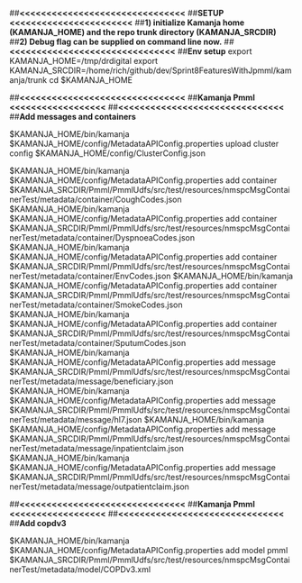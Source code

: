 ##**<<<<<<<<<<<<<<<<<<<<<<<<<<<<<<<**
##**SETUP   <<<<<<<<<<<<<<<<<<<<<<<**
##**1) initialize Kamanja home (KAMANJA_HOME) and the repo trunk directory (KAMANJA_SRCDIR)**
##**2) Debug flag can be supplied on command line now.**
##**<<<<<<<<<<<<<<<<<<<<<<<<<<<<<<<**
##**Env setup**
export KAMANJA_HOME=/tmp/drdigital
export KAMANJA_SRCDIR=/home/rich/github/dev/Sprint8FeaturesWithJpmml/kamanja/trunk
cd $KAMANJA_HOME

##**<<<<<<<<<<<<<<<<<<<<<<<<<<<<<<<**
##**Kamanja Pmml <<<<<<<<<<<<<<<<<<**
##**<<<<<<<<<<<<<<<<<<<<<<<<<<<<<<<**
##**Add messages and containers**

$KAMANJA_HOME/bin/kamanja $KAMANJA_HOME/config/MetadataAPIConfig.properties upload cluster config $KAMANJA_HOME/config/ClusterConfig.json

$KAMANJA_HOME/bin/kamanja $KAMANJA_HOME/config/MetadataAPIConfig.properties add container $KAMANJA_SRCDIR/Pmml/PmmlUdfs/src/test/resources/nmspcMsgContainerTest/metadata/container/CoughCodes.json
$KAMANJA_HOME/bin/kamanja $KAMANJA_HOME/config/MetadataAPIConfig.properties add container $KAMANJA_SRCDIR/Pmml/PmmlUdfs/src/test/resources/nmspcMsgContainerTest/metadata/container/DyspnoeaCodes.json
$KAMANJA_HOME/bin/kamanja $KAMANJA_HOME/config/MetadataAPIConfig.properties add container $KAMANJA_SRCDIR/Pmml/PmmlUdfs/src/test/resources/nmspcMsgContainerTest/metadata/container/EnvCodes.json
$KAMANJA_HOME/bin/kamanja $KAMANJA_HOME/config/MetadataAPIConfig.properties add container $KAMANJA_SRCDIR/Pmml/PmmlUdfs/src/test/resources/nmspcMsgContainerTest/metadata/container/SmokeCodes.json
$KAMANJA_HOME/bin/kamanja $KAMANJA_HOME/config/MetadataAPIConfig.properties add container $KAMANJA_SRCDIR/Pmml/PmmlUdfs/src/test/resources/nmspcMsgContainerTest/metadata/container/SputumCodes.json
$KAMANJA_HOME/bin/kamanja $KAMANJA_HOME/config/MetadataAPIConfig.properties add message $KAMANJA_SRCDIR/Pmml/PmmlUdfs/src/test/resources/nmspcMsgContainerTest/metadata/message/beneficiary.json
$KAMANJA_HOME/bin/kamanja $KAMANJA_HOME/config/MetadataAPIConfig.properties add message $KAMANJA_SRCDIR/Pmml/PmmlUdfs/src/test/resources/nmspcMsgContainerTest/metadata/message/hl7.json
$KAMANJA_HOME/bin/kamanja $KAMANJA_HOME/config/MetadataAPIConfig.properties add message $KAMANJA_SRCDIR/Pmml/PmmlUdfs/src/test/resources/nmspcMsgContainerTest/metadata/message/inpatientclaim.json
$KAMANJA_HOME/bin/kamanja $KAMANJA_HOME/config/MetadataAPIConfig.properties add message $KAMANJA_SRCDIR/Pmml/PmmlUdfs/src/test/resources/nmspcMsgContainerTest/metadata/message/outpatientclaim.json

##**<<<<<<<<<<<<<<<<<<<<<<<<<<<<<<<**
##**Kamanja Pmml <<<<<<<<<<<<<<<<<<**
##**<<<<<<<<<<<<<<<<<<<<<<<<<<<<<<<**
##**Add copdv3**

$KAMANJA_HOME/bin/kamanja $KAMANJA_HOME/config/MetadataAPIConfig.properties add model pmml $KAMANJA_SRCDIR/Pmml/PmmlUdfs/src/test/resources/nmspcMsgContainerTest/metadata/model/COPDv3.xml


